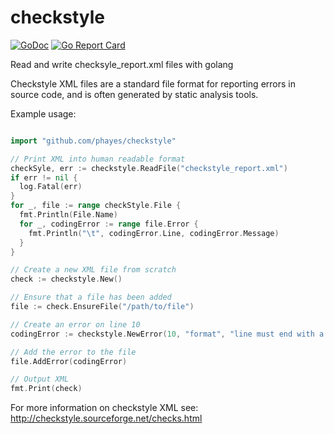 # checkstyle
[![GoDoc](https://godoc.org/github.com/phayes/checkstyle?status.svg)](https://godoc.org/github.com/phayes/checkstyle)
[![Go Report Card](https://goreportcard.com/badge/github.com/phayes/checkstyle)](https://goreportcard.com/report/github.com/phayes/checkstyle)

Read and write checksyle_report.xml files with golang

Checkstyle XML files are a standard file format for reporting errors in source code, and is often generated by static analysis tools.

Example usage:

```go

import "github.com/phayes/checkstyle"

// Print XML into human readable format
checkSyle, err := checkstyle.ReadFile("checkstyle_report.xml")
if err != nil {
  log.Fatal(err)
}
for _, file := range checkStyle.File {
  fmt.Println(File.Name)
  for _, codingError := range file.Error {
    fmt.Println("\t", codingError.Line, codingError.Message)
  }
}

// Create a new XML file from scratch
check := checkstyle.New()

// Ensure that a file has been added
file := check.EnsureFile("/path/to/file")

// Create an error on line 10
codingError := checkstyle.NewError(10, "format", "line must end with a full stop")

// Add the error to the file
file.AddError(codingError)

// Output XML
fmt.Print(check)
```

For more information on checkstyle XML see: http://checkstyle.sourceforge.net/checks.html
